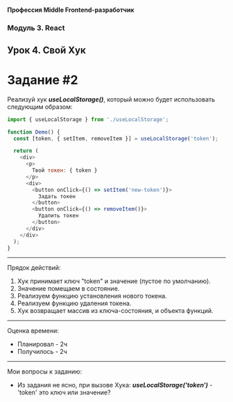 #### Профессия Middle Frontend-разработчик 
### Модуль 3. React 
## Урок 4. Свой Хук
# Задание #2

Реализуй хук ***useLocalStorage()***, который можно будет использовать следующим образом:

```js
import { useLocalStorage } from './useLocalStorage';

function Demo() {
  const [token, { setItem, removeItem }] = useLocalStorage('token');

  return (
    <div>
      <p>
        Твой токен: { token }
      </p>
      <div>
        <button onClick={() => setItem('new-token')}>
          Задать токен
        </button>
        <button onClick={() => removeItem()}>
          Удалить токен
        </button>
      </div>
    </div>
  );
}
```
---
Прядок действий:
1. Хук принимает ключ "token" и значение (пустое по умолчанию).
2. Значение помещаем в состояние.
3. Реализуем функцию установления нового токена.
4. Реализуем функцию удаления токена.
5. Хук возвращает массив из ключа-состояния, и объекта функций.
---
Оценка времени:
- Планировал - 2ч
- Получилось - 2ч
---
Мои вопросы к заданию:
- Из задания не ясно, при вызове Хука: ***useLocalStorage('token')*** - 'token' это ключ или значение?